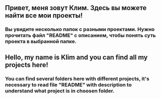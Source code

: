 ## Привет, меня зовут Клим. Здесь вы можете найти все мои проекты!
### Вы увидите несколько папок с разными проектами. Нужно прочитать файл "README" с описанием, чтобы понять суть проекта в выбранной папке.



## Hello, my name is Klim and you can find all my projects here!
### You can find several folders here with different projects, it's necessary to read file "README" with description to understand what project is in choosen folder.
